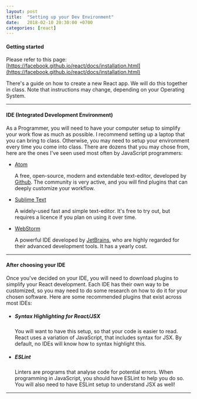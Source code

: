 ```yaml
---
layout: post
title:  "Setting up your Dev Environment"
date:   2018-02-10 20:30:00 +0700
categories: [react]
---
```


#### Getting started

Please refer to this page:
[https://facebook.github.io/react/docs/installation.html](https://facebook.github.io/react/docs/installation.html)

There's a guide on how to create a new React app. We will do this together in class. Note that instructions may change, depending on your Operating System.

---

#### IDE (Integrated Development Environment)

As a Programmer, you will need to have your computer setup to simplify your work flow as much as possible. I recommend setting up a laptop that you can bring to class. Otherwise, you may need to setup your environment every time you come into class. There are dozens that you may chose from, here are the ones I've seen used most often
by JavaScript programmers:

- [Atom](https://atom.io/)

  A free, open-source, modern and extendable text-editor, developed by [Github](https://github.com/).
  The community is very active, and you will find plugins that can deeply customize your workflow.

- [Sublime Text](https://www.sublimetext.com/)

  A widely-used fast and simple text-editor. It's free to try out, but requires a licence if you plan
  on using it over time.

- [WebStorm](https://www.jetbrains.com/webstorm/)

  A powerful IDE developed by [JetBrains](https://www.jetbrains.com/), who are highly regarded for their advanced development tools. It has a yearly cost.

---

#### After choosing your IDE

Once you've decided on your IDE, you will need to download plugins to simplify your React development.
Each IDE has their own way to be customized, so you may need to do some research on how to do it for your chosen software. Here are some recommended plugins that exist across most IDEs:

- ##### Syntax Highlighting for React/JSX

  You will want to have this setup, so that your code is easier to read. React uses a variation of JavaScript, that includes syntax for JSX. By default, no IDEs will know how to syntax highlight this.

- ##### ESLint

  Linters are programs that analyse code for potential errors. When programming in JavaScript,
  you should have ESLint to help you do so. You will also need to have ESLint setup to understand JSX as well!

---

